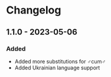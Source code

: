 # Changelog

## 1.1.0 - 2023-05-06

### Added

- Added more substitutions for ♂cum♂
- Added Ukrainian language support
